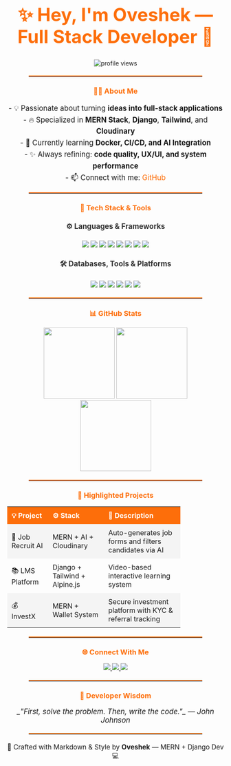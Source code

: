 <!-- TYPING INTRO HEADER -->
<h1 align="center" style="font-size: 3em; color: #FD6E0A;">✨ Hey, I'm Oveshek — Full Stack Developer 🚀</h1>



<p align="center">
  <img src="https://komarev.com/ghpvc/?username=oveshak&label=Profile+Views&color=FD6E0A&style=flat-square" alt="profile views"/>
</p>



<hr style="border-top: 2px solid #FD6E0A; width: 80%; margin: 20px auto;">

<!-- ABOUT -->
<h3 align="center" style="color: #FD6E0A;">👨‍💻 About Me</h3>
<p align="center" style="font-size: 1.2em; line-height: 1.6;">
  - 💡 Passionate about turning <b>ideas into full-stack applications</b><br>
  - 🔥 Specialized in <b>MERN Stack</b>, <b>Django</b>, <b>Tailwind</b>, and <b>Cloudinary</b><br>
  - 🧠 Currently learning <b>Docker, CI/CD, and AI Integration</b><br>
  - ✨ Always refining: <b>code quality, UX/UI, and system performance</b><br>
  - 📫 Connect with me: <a href="https://github.com/oveshak" style="color: #FD6E0A; text-decoration: none;">GitHub</a>
</p>

<hr style="border-top: 2px solid #FD6E0A; width: 80%; margin: 20px auto;">

<!-- TECH STACK SECTION -->
<h3 align="center" style="color: #FD6E0A;">🧰 Tech Stack & Tools</h3>

<h4 align="center" style="font-size: 1.2em; color: #333;">⚙️ Languages & Frameworks</h4>
<p align="center">
  <img src="https://img.shields.io/badge/JavaScript-F7DF1E?style=for-the-badge&logo=javascript&logoColor=black" />
  <img src="https://img.shields.io/badge/TypeScript-007ACC?style=for-the-badge&logo=typescript&logoColor=white" />
  <img src="https://img.shields.io/badge/Python-306998?style=for-the-badge&logo=python&logoColor=white" />
  <img src="https://img.shields.io/badge/Django-092E20?style=for-the-badge&logo=django&logoColor=white" />
  <img src="https://img.shields.io/badge/Node.js-339933?style=for-the-badge&logo=node.js&logoColor=white" />
  <img src="https://img.shields.io/badge/Express-000000?style=for-the-badge&logo=express&logoColor=white" />
  <img src="https://img.shields.io/badge/React-20232A?style=for-the-badge&logo=react&logoColor=61DAFB" />
  <img src="https://img.shields.io/badge/Tailwind-38B2AC?style=for-the-badge&logo=tailwindcss&logoColor=white" />
</p>

<h4 align="center" style="font-size: 1.2em; color: #333;">🛠 Databases, Tools & Platforms</h4>
<p align="center">
  <img src="https://img.shields.io/badge/MongoDB-4EA94B?style=for-the-badge&logo=mongodb&logoColor=white" />
  <img src="https://img.shields.io/badge/PostgreSQL-4169E1?style=for-the-badge&logo=postgresql&logoColor=white" />
  <img src="https://img.shields.io/badge/Cloudinary-3448C5?style=for-the-badge&logo=cloudinary&logoColor=white" />
  <img src="https://img.shields.io/badge/Git-F05032?style=for-the-badge&logo=git&logoColor=white" />
  <img src="https://img.shields.io/badge/Docker-2496ED?style=for-the-badge&logo=docker&logoColor=white" />
  <img src="https://img.shields.io/badge/VSCode-007ACC?style=for-the-badge&logo=visualstudiocode&logoColor=white" />
</p>

<hr style="border-top: 2px solid #FD6E0A; width: 80%; margin: 20px auto;">

<!-- STATS SECTION -->
<h3 align="center" style="color: #FD6E0A;">📊 GitHub Stats</h3>
<div align="center">
  <img src="https://github-readme-stats.vercel.app/api?username=oveshak&show_icons=true&theme=radical&border_radius=15&count_private=true" height="165"/>
  <img src="https://streak-stats.demolab.com?user=oveshak&theme=radical&border_radius=15" height="165"/>
</div>

<div align="center">
  <img src="https://github-readme-stats.vercel.app/api/top-langs/?username=oveshak&layout=compact&theme=radical&border_radius=15" height="165"/>
</div>

<hr style="border-top: 2px solid #FD6E0A; width: 80%; margin: 20px auto;">

<!-- FEATURED PROJECTS -->
<h3 align="center" style="color: #FD6E0A;">🚀 Highlighted Projects</h3>
<table align="center" style="border-collapse: collapse; width: 80%;">
  <tr style="background-color: #FD6E0A; color: white;">
    <th style="padding: 10px; text-align: left;">💡 Project</th>
    <th style="padding: 10px; text-align: left;">⚙️ Stack</th>
    <th style="padding: 10px; text-align: left;">📄 Description</th>
  </tr>
  <tr style="background-color: #f4f4f4;">
    <td style="padding: 10px;">🔎 Job Recruit AI</td>
    <td style="padding: 10px;">MERN + AI + Cloudinary</td>
    <td style="padding: 10px;">Auto-generates job forms and filters candidates via AI</td>
  </tr>
  <tr>
    <td style="padding: 10px;">📚 LMS Platform</td>
    <td style="padding: 10px;">Django + Tailwind + Alpine.js</td>
    <td style="padding: 10px;">Video-based interactive learning system</td>
  </tr>
  <tr style="background-color: #f4f4f4;">
    <td style="padding: 10px;">💰 InvestX</td>
    <td style="padding: 10px;">MERN + Wallet System</td>
    <td style="padding: 10px;">Secure investment platform with KYC & referral tracking</td>
  </tr>
</table>

<hr style="border-top: 2px solid #FD6E0A; width: 80%; margin: 20px auto;">

<!-- CONNECT -->
<h3 align="center" style="color: #FD6E0A;">🌐 Connect With Me</h3>
<p align="center">
  <a href="https://github.com/oveshak" target="_blank">
    <img src="https://img.shields.io/badge/GitHub-black?style=for-the-badge&logo=github&logoColor=white" />
  </a>
  <a href="mailto:oveshaktoton9999@gmail.com">
    <img src="https://img.shields.io/badge/Gmail-D14836?style=for-the-badge&logo=gmail&logoColor=white" />
  </a>
  <a href="[https://linkedin.com/in/your-link](https://www.linkedin.com/in/oveshek-kundu-toton-39862724b/)">
    <img src="https://img.shields.io/badge/LinkedIn-0077B5?style=for-the-badge&logo=linkedin&logoColor=white" />
  </a>
</p>

<hr style="border-top: 2px solid #FD6E0A; width: 80%; margin: 20px auto;">

<!-- FINAL QUOTE -->
<h3 align="center" style="color: #FD6E0A;">💬 Developer Wisdom</h3>
<p align="center" style="font-style: italic; font-size: 1.2em;">
  _"First, solve the problem. Then, write the code."_ — John Johnson
</p>

<hr style="border-top: 2px solid #FD6E0A; width: 80%; margin: 20px auto;">

<p align="center" style="font-size: 1.1em;">
  🚀 Crafted with Markdown & Style by <b>Oveshek</b> — MERN + Django Dev 💻
</p>
